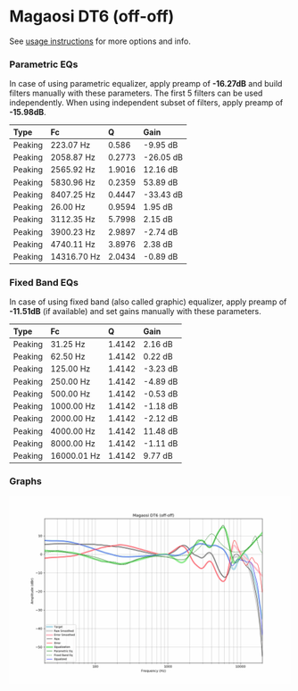 # Magaosi DT6 (off-off)
See [usage instructions](https://github.com/jaakkopasanen/AutoEq#usage) for more options and info.

### Parametric EQs
In case of using parametric equalizer, apply preamp of **-16.27dB** and build filters manually
with these parameters. The first 5 filters can be used independently.
When using independent subset of filters, apply preamp of **-15.98dB**.

| Type    | Fc          |      Q | Gain      |
|:--------|:------------|:-------|:----------|
| Peaking | 223.07 Hz   | 0.586  | -9.95 dB  |
| Peaking | 2058.87 Hz  | 0.2773 | -26.05 dB |
| Peaking | 2565.92 Hz  | 1.9016 | 12.16 dB  |
| Peaking | 5830.96 Hz  | 0.2359 | 53.89 dB  |
| Peaking | 8407.25 Hz  | 0.4447 | -33.43 dB |
| Peaking | 26.00 Hz    | 0.9594 | 1.95 dB   |
| Peaking | 3112.35 Hz  | 5.7998 | 2.15 dB   |
| Peaking | 3900.23 Hz  | 2.9897 | -2.74 dB  |
| Peaking | 4740.11 Hz  | 3.8976 | 2.38 dB   |
| Peaking | 14316.70 Hz | 2.0434 | -0.89 dB  |

### Fixed Band EQs
In case of using fixed band (also called graphic) equalizer, apply preamp of **-11.51dB**
(if available) and set gains manually with these parameters.

| Type    | Fc          |      Q | Gain     |
|:--------|:------------|:-------|:---------|
| Peaking | 31.25 Hz    | 1.4142 | 2.16 dB  |
| Peaking | 62.50 Hz    | 1.4142 | 0.22 dB  |
| Peaking | 125.00 Hz   | 1.4142 | -3.23 dB |
| Peaking | 250.00 Hz   | 1.4142 | -4.89 dB |
| Peaking | 500.00 Hz   | 1.4142 | -0.53 dB |
| Peaking | 1000.00 Hz  | 1.4142 | -1.18 dB |
| Peaking | 2000.00 Hz  | 1.4142 | -2.12 dB |
| Peaking | 4000.00 Hz  | 1.4142 | 11.48 dB |
| Peaking | 8000.00 Hz  | 1.4142 | -1.11 dB |
| Peaking | 16000.01 Hz | 1.4142 | 9.77 dB  |

### Graphs
![](./Magaosi%20DT6%20(off-off).png)